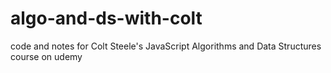 # algo-and-ds-with-colt
code and notes for Colt Steele's JavaScript Algorithms and Data Structures course on udemy
